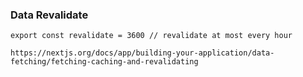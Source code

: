 ### Data Revalidate

```tsx
export const revalidate = 3600 // revalidate at most every hour
```

`
https://nextjs.org/docs/app/building-your-application/data-fetching/fetching-caching-and-revalidating
`
